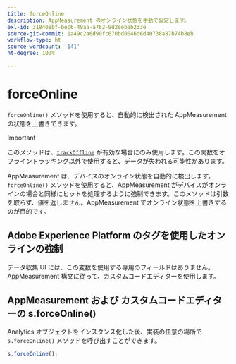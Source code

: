 ```yaml
---
title: forceOnline
description: AppMeasurement のオンライン状態を手動で設定します。
exl-id: 318408bf-bec6-49aa-a762-9d2eebab233e
source-git-commit: 1a49c2a6d90fc670bd0646d6d40738a87b74b8eb
workflow-type: ht
source-wordcount: '141'
ht-degree: 100%

---
```


# forceOnline

`forceOnline()` メソッドを使用すると、自動的に検出された AppMeasurement の状態を上書きできます。

>[!IMPORTANT]
>
> このメソッドは、[`trackOffline`](../config-vars/trackoffline.md) が有効な場合にのみ使用します。この関数をオフライントラッキング以外で使用すると、データが失われる可能性があります。

AppMeasurement は、デバイスのオンライン状態を自動的に検出します。`forceOnline()` メソッドを使用すると、AppMeasurement がデバイスがオンラインの場合と同様にヒットを処理するように強制できます。このメソッドは引数を取らず、値を返しません。AppMeasurement でオンライン状態を上書きするのが目的です。

## Adobe Experience Platform のタグを使用したオンラインの強制

データ収集 UI には、この変数を使用する専用のフィールドはありません。AppMeasurement 構文に従って、カスタムコードエディターを使用します。

## AppMeasurement および カスタムコードエディターの s.forceOnline()

Analytics オブジェクトをインスタンス化した後、実装の任意の場所で `s.forceOnline()` メソッドを呼び出すことができます。

```js
s.forceOnline();
```
